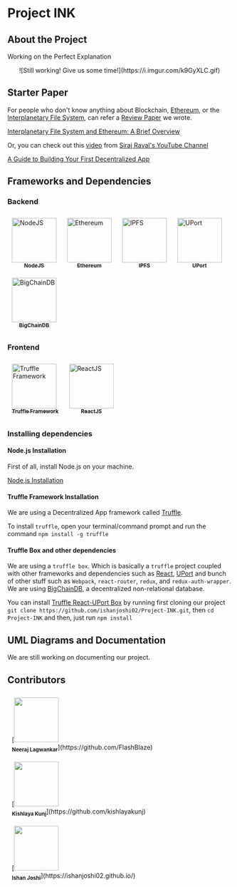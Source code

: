 # Project INK

## About the Project

Working on the Perfect Explanation

<center>![Still working! Give us some time!](https://i.imgur.com/k9GyXLC.gif)</center>

## Starter Paper

For people who don't know anything about Blockchain, [Ethereum](https://www.ethereum.org/), or the [Interplanetary File System](https://ipfs.io/), can refer a [Review Paper]((https://github.com/ishanjoshi02/BeProjectReviewPaper/blob/master/Final.pdf)) we wrote.

[Interplanetary File System and Ethereum: A Brief Overview](https://github.com/ishanjoshi02/BeProjectReviewPaper/blob/master/Final.pdf)

Or, you can check out this [video](https://www.youtube.com/watch?v=gSQXq2_j-mw) from [Siraj Raval's YouTube Channel](https://www.youtube.com/channel/UCWN3xxRkmTPmbKwht9FuE5A)

[A Guide to Building Your First Decentralized App](https://www.youtube.com/watch?v=gSQXq2_j-mws)

## Frameworks and Dependencies

### Backend

<div>
    <div style="display:inline-block; margin: 10px;">
        <a href="https://nodejs.org/"><img src="https://pluralsight.imgix.net/paths/path-icons/nodejs-601628d09d.png" alt="NodeJS" width="100px;" /><br /><center><sub><b>NodeJS</b></sub></center></a>
    </div>
    <div style="display:inline-block; margin: 10px;">
        <a href="https://www.ethereum.org/"><img src="http://dashmasternode.org/wp-content/uploads/2016/03/ethereum-logo.jpg" alt="Ethereum" width="100px;" /><br /><center><sub><b>Ethereum</b></sub></center></a>
    </div>
    <div style="display:inline-block; margin: 10px;">
        <a href="https://ipfs.io/"><img src="https://upload.wikimedia.org/wikipedia/commons/thumb/1/18/Ipfs-logo-1024-ice-text.png/220px-Ipfs-logo-1024-ice-text.png" alt="IPFS" width="100px;"/><br /><center><sub><b>IPFS</b></sub></center></a>
    </div>
    <div style="display:inline-block; margin: 10px;">
        <a href="https://uport.me"><img src="https://pbs.twimg.com/profile_images/932688008314109952/3_QkvZeQ_400x400.jpg" alt="UPort" width="100px;"/><br /><center><sub><b>UPort</b></sub></center></a>
    </div>
    <div style="display:inline-block; margin: 10px;">
        <a href="https://www.bigchaindb.com/"><img src="https://pbs.twimg.com/profile_images/829006702334922752/VHFPphGM_400x400.jpg" alt="BigChainDB" width="100px;"/><br /><center><sub><b>BigChainDB</b></sub></center></a>
    </div>

</div>




### Frontend

<div style="">
    <div style="display:inline-block;margin:10px;">
        <a href="https://truffleframework.com/"><img src="https://ih1.redbubble.net/image.535653319.4004/raf,360x360,075,t,fafafa:ca443f4786.jpg" alt="Truffle Framework" width="100px;" /><br /><center><sub><b>Truffle Framework</b></sub></center></a>
    </div>
    <div style="display:inline-block;margin: 10px;">
        <a href="https://reactjs.org/"><img src="https://upload.wikimedia.org/wikipedia/commons/thumb/a/a7/React-icon.svg/1280px-React-icon.svg.png" alt="ReactJS" width="100px;"/><br /><center><sub><b>ReactJS</b></sub></center></a>
    </div>
</div>

### Installing dependencies

#### Node.js Installation

First of all, install Node.js on your machine.

[Node.js Installation](https://nodejs.org/en/download/)

#### Truffle Framework Installation

We are using a Decentralized App framework called [Truffle](https://truffleframework.com/).

To install `truffle`, open your terminal/command prompt and run the command `npm install -g truffle`

#### Truffle Box and other dependencies

We are using a `truffle box`. Which is basically a `truffle` project coupled with other frameworks and dependencies such as [React](https://reactjs.org/), [UPort](https://www.uport.me/) and bunch of other stuff such as `Webpack`, `react-router`, `redux`, and `redux-auth-wrapper`.
We are using [BigChainDB](https://www.bigchaindb.com/), a decentralized non-relational database.

You can install [Truffle React-UPort Box](https://truffleframework.com/boxes/react-uport) by running first cloning our project `git clone https://github.com/ishanjoshi02/Project-INK.git`, then `cd Project-INK` and then, just run `npm install`  

## UML Diagrams and Documentation

We are still working on documenting our project.

## Contributors

<div style="float: left;">
    <div style="display:inline-block; margin: 10px;">
      [<img src="https://avatars1.githubusercontent.com/u/13968549?s=460&v=4" width="100px;"/><br /><sub><b>Neeraj Lagwankar</b></sub>](https://github.com/FlashBlaze)
    </div>
    <div style="display:inline-block; margin: 10px;">
      [<img src="https://avatars3.githubusercontent.com/u/21663847?s=460&v=4" width="100px;"/><br/><sub><b>Kishlaya Kunj</b></sub>](https://github.com/kishlayakunj)  
    </div>
    <div style="display:inline-block; margin: 10px;">
      [<img src="https://avatars3.githubusercontent.com/u/14982214?s=460&v=4" width="100px;"/><br /><sub><b>Ishan Joshi</b></sub>](https://ishanjoshi02.github.io/)
    </div>
</div>

